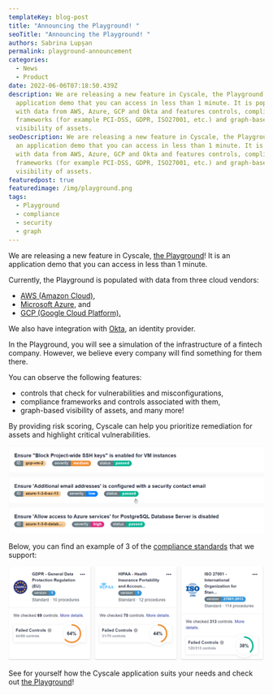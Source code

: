```yaml
---
templateKey: blog-post
title: "Announcing the Playground! "
seoTitle: "Announcing the Playground! "
authors: Sabrina Lupșan
permalink: playground-announcement
categories:
  - News
  - Product
date: 2022-06-06T07:18:50.439Z
description: We are releasing a new feature in Cyscale, the Playground! It is an
  application demo that you can access in less than 1 minute. It is populated
  with data from AWS, Azure, GCP and Okta and features controls, compliance
  frameworks (for example PCI-DSS, GDPR, ISO27001, etc.) and graph-based
  visibility of assets.
seoDescription: We are releasing a new feature in Cyscale, the Playground! It is
  an application demo that you can access in less than 1 minute. It is populated
  with data from AWS, Azure, GCP and Okta and features controls, compliance
  frameworks (for example PCI-DSS, GDPR, ISO27001, etc.) and graph-based
  visibility of assets.
featuredpost: true
featuredimage: /img/playground.png
tags:
  - Playground
  - compliance
  - security
  - graph
---
```

<!--StartFragment-->

We are releasing a new feature in Cyscale, [the Playground](https://app.cyscale.com/playground)! It is an application demo that you can access in less than 1 minute. 

Currently, the Playground is populated with data from three cloud vendors: 

* [AWS (Amazon Cloud)](https://cyscale.com/use-cases/aws-cloud-security/), 
* [Microsoft Azure,](https://cyscale.com/use-cases/azure-cloud-security/) and 
* [GCP (Google Cloud Platform).](https://cyscale.com/use-cases/gcp-cloud-security/) 

We also have integration with [Okta](https://cyscale.com/blog/provide-visibility-in-cloud-okta-integration/), an identity provider. 

In the Playground, you will see a simulation of the infrastructure of a fintech company. However, we believe every company will find something for them there. 

You can observe the following features: 

* controls that check for vulnerabilities and misconfigurations, 
* compliance frameworks and controls associated with them, 
* graph-based visibility of assets, and many more! 

By providing risk scoring, Cyscale can help you prioritize remediation for assets and highlight critical vulnerabilities. 

![Controls from the Playground](/img/playground_controls_4.png "Playground controls")

Below, you can find an example of 3 of the [compliance standards](https://cyscale.com/use-cases/cloud-compliance-and-auditing/) that we support: 

![Compliance standards from the Playground](/img/playground_compliance_3.png "Playground compliance standards")

See for yourself how the Cyscale application suits your needs and check out [the Playground](https://app.cyscale.com/playground)! 

<!--EndFragment-->